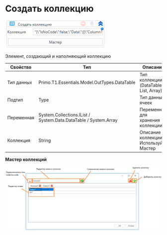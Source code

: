 # Создать коллекцию

![](../../../../resources/activities/extra/t1/collections/image-510.png)

Элемент, создающий и наполняющий коллекцию

| Свойство   | Тип                                                             | Описание                                 |
| ---------- | --------------------------------------------------------------- | ---------------------------------------- |
| Тип данных | Primo.T1.Essentials.Model.OutTypes.DataTable                    | Тип коллекции (DataTable, List, Array)   |
| Подтип     | Type                                                            | Тип данных ячеек                         |
| Переменная | System.Collections.IList / System.Data.DataTable / System.Array | Переменная для хранения коллекции        |
| Коллекция  | String                                                          | Описание коллекции () Используйте Мастер |



**Мастер коллекций**

![](../../../../resources/activities/extra/t1/collections/image-519.png)

